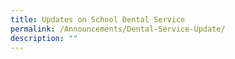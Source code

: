 ```yaml
---
title: Updates on School Dental Service
permalink: /Announcements/Dental-Service-Update/
description: ""
---
```


